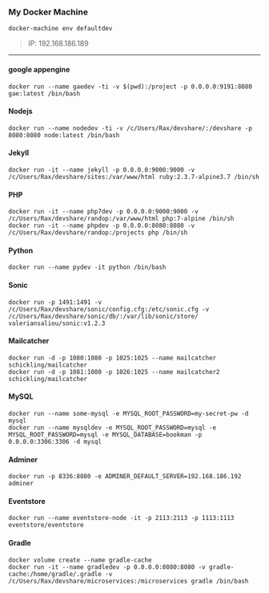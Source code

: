 ### My Docker Machine
```
docker-machine env defaultdev
```
> IP: 192.168.186.189
***
#### google appengine
```
docker run --name gaedev -ti -v $(pwd):/project -p 0.0.0.0:9191:8080 gae:latest /bin/bash
```

#### Nodejs
```
docker run --name nodedev -ti -v /c/Users/Rax/devshare/:/devshare -p 8080:8080 node:latest /bin/bash
```

#### Jekyll
```
docker run -it --name jekyll -p 0.0.0.0:9000:9000 -v /c/Users/Rax/devshare/sites:/var/www/html ruby:2.3.7-alpine3.7 /bin/sh
```

#### PHP
```
docker run -it --name php7dev -p 0.0.0.0:9000:9000 -v /c/Users/Rax/devshare/randop:/var/www/html php:7-alpine /bin/sh
docker run -it --name phpdev -p 0.0.0.0:8080:8080 -v /c/Users/Rax/devshare/randop:/projects php /bin/sh
```

#### Python
```
docker run --name pydev -it python /bin/bash
```

#### Sonic
```
docker run -p 1491:1491 -v /c/Users/Rax/devshare/sonic/config.cfg:/etc/sonic.cfg -v /c/Users/Rax/devshare/sonic/db/:/var/lib/sonic/store/ valeriansaliou/sonic:v1.2.3
```

#### Mailcatcher
```
docker run -d -p 1080:1080 -p 1025:1025 --name mailcatcher schickling/mailcatcher
docker run -d -p 1081:1080 -p 1026:1025 --name mailcatcher2 schickling/mailcatcher
```

#### MySQL
```
docker run --name some-mysql -e MYSQL_ROOT_PASSWORD=my-secret-pw -d mysql
docker run --name mysqldev -e MYSQL_ROOT_PASSWORD=mysql -e MYSQL_ROOT_PASSWORD=mysql -e MYSQL_DATABASE=bookman -p 0.0.0.0:3306:3306 -d mysql
```

#### Adminer
```
docker run -p 8336:8080 -e ADMINER_DEFAULT_SERVER=192.168.186.192 adminer
```

#### Eventstore
```
docker run --name eventstore-node -it -p 2113:2113 -p 1113:1113 eventstore/eventstore
```

#### Gradle
```
docker volume create --name gradle-cache
docker run -it --name gradledev -p 0.0.0.0:8080:8080 -v gradle-cache:/home/gradle/.gradle -v /c/Users/Rax/devshare/microservices:/microservices gradle /bin/bash
```